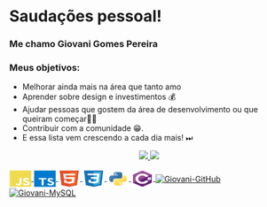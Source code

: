 # Saudações pessoal!

### Me chamo Giovani Gomes Pereira

### Meus objetivos: 
* Melhorar ainda mais na área que tanto amo
* Aprender sobre design e investimentos 💰 
* Ajudar pessoas que gostem da área de desenvolvimento ou que queiram começar👨‍🎓
* Contribuir com a comunidade 😁.  
* E essa lista vem crescendo a cada dia mais! ⏭

<div align="center">
  <a href="https://github.com/Giovani-Gomes">
  <img height="140px" src="https://github-readme-stats.vercel.app/api?username=giovani-gomes&show_icons=true&theme=dracula&include_all_commits=true&count_private=true"/>
  <img height="140px" src="https://github-readme-stats.vercel.app/api/top-langs/?username=giovani-gomes&layout=compact&langs_count=7&theme=dracula"/>
</div>
 <div style="display: inline_block"><br>
  <img align="center" alt="Giovani-Js" height="30" width="40" src="https://raw.githubusercontent.com/devicons/devicon/master/icons/javascript/javascript-plain.svg">
  <img align="center" alt="Giovani-Ts" height="30" width="40" src="https://raw.githubusercontent.com/devicons/devicon/master/icons/typescript/typescript-plain.svg">
  <img align="center" alt="Giovani-HTML" height="30" width="40" src="https://raw.githubusercontent.com/devicons/devicon/master/icons/html5/html5-original.svg">
  <img align="center" alt="Giovani-CSS" height="30" width="40" src="https://raw.githubusercontent.com/devicons/devicon/master/icons/css3/css3-original.svg">
  <img align="center" alt="Giovani-Python" height="30" width="40" src="https://raw.githubusercontent.com/devicons/devicon/master/icons/python/python-original.svg">
  <img align="center" alt="Giovani-Csharp" height="30" width="40" src="https://raw.githubusercontent.com/devicons/devicon/master/icons/csharp/csharp-original.svg">
  <img align="center" alt="Giovani-GitHub" height="30" width="40" src="https://cdn.jsdelivr.net/gh/devicons/devicon/icons/github/github-original.svg" />
  <img align="center" alt="Giovani-MySQL" height="30" width="40" src="https://cdn.jsdelivr.net/gh/devicons/devicon/icons/mysql/mysql-original-wordmark.svg"/>
</div>
  
  ##
 
